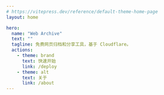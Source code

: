 ```yaml
---
# https://vitepress.dev/reference/default-theme-home-page
layout: home

hero:
  name: "Web Archive"
  text: ""
  tagline: 免费网页归档和分享工具，基于 Cloudflare。
  actions:
    - theme: brand
      text: 快速开始
      link: /deploy
    - theme: alt
      text: 关于
      link: /about
---
```


